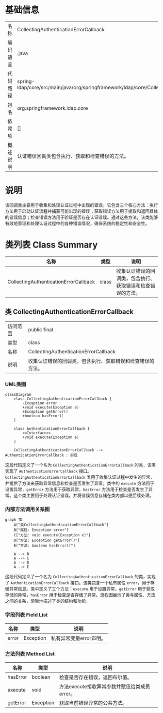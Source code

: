 # 基础信息

|      |      |
|------|------|
| 名称 | CollectingAuthenticationErrorCallback |
| 编码语言 | .java |
| 代码路径 | spring-ldap/core/src/main/java/org/springframework/ldap/core/CollectingAuthenticationErrorCallback.java |
| 包名 | org.springframework.ldap.core |
| 依赖项 | [] |
| 概述说明 | 认证错误回调类包含执行、获取和检查错误的方法。 |

# 说明

该回调类主要用于收集和处理认证过程中出现的错误。它包含三个核心方法：执行方法用于启动认证流程并捕获可能出现的错误；获取错误方法用于提取和返回具体的错误信息；检查错误方法用于验证是否存在认证错误。通过这些方法，该类能够有效地管理和处理认证过程中的各种错误情况，确保系统的稳定性和安全性。

# 类列表 Class Summary

| 名称   | 类型  | 说明 |
|-------|------|-------------|
| CollectingAuthenticationErrorCallback | class | 收集认证错误的回调类，包含执行、获取错误和检查错误的方法。 |



## 类 CollectingAuthenticationErrorCallback

|      |      |
|------|------|
| 访问范围 | public final |
| 类型 | class |
| 名称 | CollectingAuthenticationErrorCallback |
| 说明 | 收集认证错误的回调类，包含执行、获取错误和检查错误的方法。 |


### UML类图

```mermaid
classDiagram
    class CollectingAuthenticationErrorCallback {
        -Exception error
        +void execute(Exception e)
        +Exception getError()
        +boolean hasError()
    }

    class AuthenticationErrorCallback {
        <<Interface>>
        +void execute(Exception e)
    }

    CollectingAuthenticationErrorCallback --> AuthenticationErrorCallback : 实现
```

这段代码定义了一个名为 `CollectingAuthenticationErrorCallback` 的类，该类实现了 `AuthenticationErrorCallback` 接口。`CollectingAuthenticationErrorCallback` 类用于收集认证过程中发生的异常，并提供了方法来获取异常信息和检查是否发生了异常。类中的 `execute` 方法用于设置异常，`getError` 方法用于获取异常，`hasError` 方法用于检查是否发生了异常。这个类主要用于处理认证错误，并将错误信息存储在类内部以便后续处理。


### 内部方法调用关系图

```mermaid
graph TD
    A["类CollectingAuthenticationErrorCallback"]
    B["属性: Exception error"]
    C["方法: void execute(Exception e)"]
    D["方法: Exception getError()"]
    E["方法: boolean hasError()"]

    A --> B
    A --> C
    A --> D
    A --> E
```

这段代码定义了一个名为 `CollectingAuthenticationErrorCallback` 的类，实现了 `AuthenticationErrorCallback` 接口。该类包含一个私有属性 `error`，用于存储异常信息。类中定义了三个方法：`execute` 用于设置异常，`getError` 用于获取存储的异常，`hasError` 用于检查是否存储了异常。流程图展示了类与属性、方法之间的关系，清晰地描述了类的结构和功能。

### 字段列表 Field List

| 名称  | 类型  | 说明 |
|-------|-------|------|
| error | Exception | 私有异常变量error声明。 |

### 方法列表 Method List

| 名称  | 类型  | 说明 |
|-------|-------|------|
| hasError | boolean | 检查是否存在错误，返回布尔值。 |
| execute | void | 方法execute接收异常参数并赋值给类成员error。 |
| getError | Exception | 获取当前错误异常的公共方法。 |




